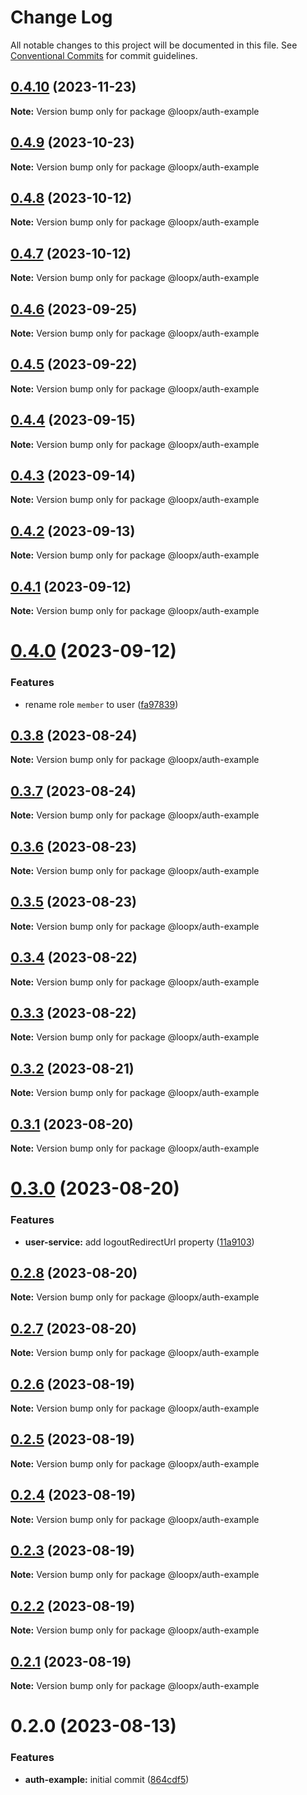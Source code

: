 # Change Log

All notable changes to this project will be documented in this file.
See [Conventional Commits](https://conventionalcommits.org) for commit guidelines.

## [0.4.10](https://github.com/betaly/loopx/compare/@loopx/auth-example@0.4.9...@loopx/auth-example@0.4.10) (2023-11-23)

**Note:** Version bump only for package @loopx/auth-example





## [0.4.9](https://github.com/betaly/loopx/compare/@loopx/auth-example@0.4.8...@loopx/auth-example@0.4.9) (2023-10-23)

**Note:** Version bump only for package @loopx/auth-example





## [0.4.8](https://github.com/betaly/loopx/compare/@loopx/auth-example@0.4.7...@loopx/auth-example@0.4.8) (2023-10-12)

**Note:** Version bump only for package @loopx/auth-example





## [0.4.7](https://github.com/betaly/loopx/compare/@loopx/auth-example@0.4.6...@loopx/auth-example@0.4.7) (2023-10-12)

**Note:** Version bump only for package @loopx/auth-example





## [0.4.6](https://github.com/betaly/loopx/compare/@loopx/auth-example@0.4.5...@loopx/auth-example@0.4.6) (2023-09-25)

**Note:** Version bump only for package @loopx/auth-example





## [0.4.5](https://github.com/betaly/loopx/compare/@loopx/auth-example@0.4.4...@loopx/auth-example@0.4.5) (2023-09-22)

**Note:** Version bump only for package @loopx/auth-example





## [0.4.4](https://github.com/betaly/loopx/compare/@loopx/auth-example@0.4.3...@loopx/auth-example@0.4.4) (2023-09-15)

**Note:** Version bump only for package @loopx/auth-example





## [0.4.3](https://github.com/betaly/loopx/compare/@loopx/auth-example@0.4.2...@loopx/auth-example@0.4.3) (2023-09-14)

**Note:** Version bump only for package @loopx/auth-example





## [0.4.2](https://github.com/betaly/loopx/compare/@loopx/auth-example@0.4.1...@loopx/auth-example@0.4.2) (2023-09-13)

**Note:** Version bump only for package @loopx/auth-example





## [0.4.1](https://github.com/betaly/loopx/compare/@loopx/auth-example@0.4.0...@loopx/auth-example@0.4.1) (2023-09-12)

**Note:** Version bump only for package @loopx/auth-example





# [0.4.0](https://github.com/betaly/loopx/compare/@loopx/auth-example@0.3.8...@loopx/auth-example@0.4.0) (2023-09-12)


### Features

* rename role ``member`` to user ([fa97839](https://github.com/betaly/loopx/commit/fa97839462a09c2dc4e0500732c58186b4e0163a))





## [0.3.8](https://github.com/betaly/loopx/compare/@loopx/auth-example@0.3.7...@loopx/auth-example@0.3.8) (2023-08-24)

**Note:** Version bump only for package @loopx/auth-example





## [0.3.7](https://github.com/betaly/loopx/compare/@loopx/auth-example@0.3.6...@loopx/auth-example@0.3.7) (2023-08-24)

**Note:** Version bump only for package @loopx/auth-example





## [0.3.6](https://github.com/betaly/loopx/compare/@loopx/auth-example@0.3.5...@loopx/auth-example@0.3.6) (2023-08-23)

**Note:** Version bump only for package @loopx/auth-example





## [0.3.5](https://github.com/betaly/loopx/compare/@loopx/auth-example@0.3.4...@loopx/auth-example@0.3.5) (2023-08-23)

**Note:** Version bump only for package @loopx/auth-example





## [0.3.4](https://github.com/betaly/loopx/compare/@loopx/auth-example@0.3.3...@loopx/auth-example@0.3.4) (2023-08-22)

**Note:** Version bump only for package @loopx/auth-example





## [0.3.3](https://github.com/betaly/loopx/compare/@loopx/auth-example@0.3.2...@loopx/auth-example@0.3.3) (2023-08-22)

**Note:** Version bump only for package @loopx/auth-example





## [0.3.2](https://github.com/betaly/loopx/compare/@loopx/auth-example@0.3.1...@loopx/auth-example@0.3.2) (2023-08-21)

**Note:** Version bump only for package @loopx/auth-example





## [0.3.1](https://github.com/betaly/loopx/compare/@loopx/auth-example@0.3.0...@loopx/auth-example@0.3.1) (2023-08-20)

**Note:** Version bump only for package @loopx/auth-example





# [0.3.0](https://github.com/betaly/loopx/compare/@loopx/auth-example@0.2.8...@loopx/auth-example@0.3.0) (2023-08-20)


### Features

* **user-service:** add logoutRedirectUrl property ([11a9103](https://github.com/betaly/loopx/commit/11a9103c1f63fe3ce1f0c27d09b2ee0b17520a91))





## [0.2.8](https://github.com/betaly/loopx/compare/@loopx/auth-example@0.2.7...@loopx/auth-example@0.2.8) (2023-08-20)

**Note:** Version bump only for package @loopx/auth-example





## [0.2.7](https://github.com/betaly/loopx/compare/@loopx/auth-example@0.2.6...@loopx/auth-example@0.2.7) (2023-08-20)

**Note:** Version bump only for package @loopx/auth-example





## [0.2.6](https://github.com/betaly/loopx/compare/@loopx/auth-example@0.2.5...@loopx/auth-example@0.2.6) (2023-08-19)

**Note:** Version bump only for package @loopx/auth-example





## [0.2.5](https://github.com/betaly/loopx/compare/@loopx/auth-example@0.2.4...@loopx/auth-example@0.2.5) (2023-08-19)

**Note:** Version bump only for package @loopx/auth-example





## [0.2.4](https://github.com/betaly/loopx/compare/@loopx/auth-example@0.2.3...@loopx/auth-example@0.2.4) (2023-08-19)

**Note:** Version bump only for package @loopx/auth-example





## [0.2.3](https://github.com/betaly/loopx/compare/@loopx/auth-example@0.2.2...@loopx/auth-example@0.2.3) (2023-08-19)

**Note:** Version bump only for package @loopx/auth-example





## [0.2.2](https://github.com/betaly/loopx/compare/@loopx/auth-example@0.2.1...@loopx/auth-example@0.2.2) (2023-08-19)

**Note:** Version bump only for package @loopx/auth-example





## [0.2.1](https://github.com/betaly/loopx/compare/@loopx/auth-example@0.2.0...@loopx/auth-example@0.2.1) (2023-08-19)

**Note:** Version bump only for package @loopx/auth-example





# 0.2.0 (2023-08-13)


### Features

* **auth-example:** initial commit ([864cdf5](https://gitr.net/betaly/loopx/commits/864cdf548be3ab9a5c511d3038531dc923a2f421))
